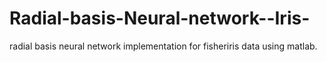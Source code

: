 # Radial-basis-Neural-network--Iris-
radial basis neural network implementation for fisheriris data using matlab.
